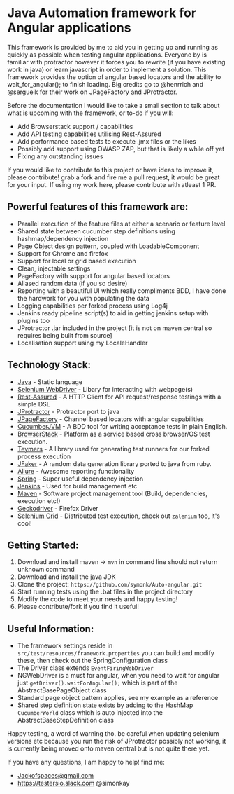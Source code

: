 Java Automation framework for Angular applications
==================================
This framework is provided by me to aid you in getting up and running as quickly as possible when testing angular applications.  Everyone by is familiar with protractor however it forces you to rewrite (if you have existing work in java) or learn javascript in order to implement a solution.  This framework provides the option of angular based locators and the ability to wait_for_angular(); to finish loading.  Big credits go to @henrrich and @sergueik for their work on JPageFactory and JProtractor.

Before the documentation I would like to take a small section to talk about what is upcoming with the framework, or to-do if you will:

- Add Browserstack support / capabilities
- Add API testing capabilities utilising Rest-Assured
- Add performance based tests to execute .jmx files or the likes
- Possibly add support using OWASP ZAP, but that is likely a while off yet
- Fixing any outstanding issues

If you would like to contribute to this project or have ideas to improve it, please contribute! grab a fork and fire me a pull request, it would be great for your input.  If using my work here, please contribute with atleast 1 PR.

Powerful features of this framework are:
---------

- Parallel execution of the feature files at either a scenario or feature level
- Shared state between cucumber step definitions using hashmap/dependency injection
- Page Object design pattern, coupled with LoadableComponent
- Support for Chrome and firefox
- Support for local or grid based execution
- Clean, injectable settings
- PageFactory with support for angular based locators
- Aliased random data (if you so desire)
- Reporting with a beautiful UI which really compliments BDD, I have done the hardwork for you with populating the data
- Logging capabilities per forked process using Log4j
- Jenkins ready pipeline script(s) to aid in getting jenkins setup with plugins too
- JProtractor .jar included in the project [it is not on maven central so requires being built from source]
- Localisation support using my LocaleHandler

Technology Stack:
---------

- [Java](https://docs.oracle.com/javase/7/docs/api/) - Static language
- [Selenium WebDriver](http://www.seleniumhq.org/projects/webdriver/) - Libary for interacting with webpage(s)
- [Rest-Assured](http://rest-assured.io/) - A HTTP Client for API request/response testings with a simple DSL
- [JProtractor](https://github.com/sergueik/jProtractor) - Protractor port to java
- [JPageFactory](https://github.com/henrrich/jpagefactory) - Channel based locators with angular capabilities
- [CucumberJVM](https://cucumber.io/docs/reference/jvm) - A BDD tool for writing acceptance tests in plain English.
- [BrowserStack](https://www.browserstack.com/) - Platform as a service based cross browser/OS test execution.
- [Teymers](https://github.com/temyers/cucumber-jvm-parallel-plugin) - A library used for generating test runners for our forked process execution
- [JFaker](https://github.com/DiUS/java-faker) - A random data generation library ported to java from ruby.
- [Allure](https://github.com/allure-framework/allure-cucumberjvm) - Awesome reporting functionality
- [Spring](https://spring.io/) - Super useful dependency injection
- [Jenkins](https://jenkins-ci.org/) - Used for build management etc
- [Maven](https://maven.apache.org/) - Software project management tool (Build, dependencies, execution etc!)
- [Geckodriver](https://github.com/mozilla/geckodriver/releases) - Firefox Driver
- [Selenium Grid](http://www.seleniumhq.org/projects/grid/) - Distributed test execution, check out `zalenium` too, it's cool!

Getting Started:
---------

1. Download and install maven -> `mvn` in command line should not return unknown command
2. Download and install the java JDK
3. Clone the project: `https://github.com/symonk/Auto-angular.git`
4. Start running tests using the .bat files in the project directory
5. Modify the code to meet your needs and happy testing!
6. Please contribute/fork if you find it useful!

Useful Information:
---------

- The framework settings reside in `src/test/resources/framework.properties` you can build and modify these, then check out the SpringConfiguration class
- The Driver class extends `EventFiringWebDriver`
- NGWebDriver is a must for angular, when you need to wait for angular just `getDriver().waitForAngular();` which is part of the AbstractBasePageObject class
- Standard page object pattern applies, see my example as a reference
- Shared step definition state exists by adding to the HashMap `CucumberWorld` class which is auto injected into the AbstractBaseStepDefinition class

Happy testing, a word of warning tho.  be careful when updating selenium versions etc because you run the risk of JProtractor possibly not working, it is currently being moved onto maven central but is not quite there yet.

If you have any questions, I am happy to help! find me:

- Jackofspaces@gmail.com
- https://testersio.slack.com @simonkay
